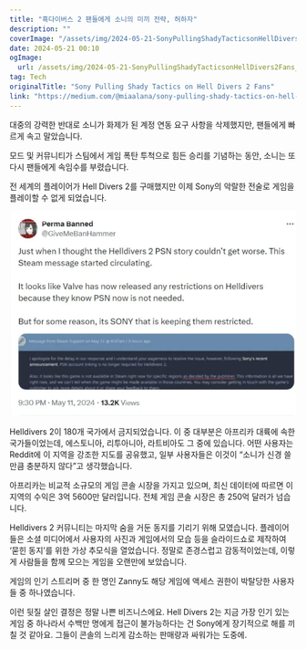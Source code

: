 ```yaml
---
title: "흑다이버스 2 팬들에게 소니의 미끼 전략, 허하자"
description: ""
coverImage: "/assets/img/2024-05-21-SonyPullingShadyTacticsonHellDivers2Fans_0.png"
date: 2024-05-21 00:10
ogImage: 
  url: /assets/img/2024-05-21-SonyPullingShadyTacticsonHellDivers2Fans_0.png
tag: Tech
originalTitle: "Sony Pulling Shady Tactics on Hell Divers 2 Fans"
link: "https://medium.com/@miaalana/sony-pulling-shady-tactics-on-hell-divers-2-fans-a8c21c86dd23"
---
```



대중의 강력한 반대로 소니가 화제가 된 계정 연동 요구 사항을 삭제했지만, 팬들에게 빠르게 속고 말았습니다.

모드 및 커뮤니티가 스팀에서 게임 폭탄 투척으로 힘든 승리를 기념하는 동안, 소니는 또 다시 팬들에게 속임수를 부렸습니다.

전 세계의 플레이어가 Hell Divers 2를 구매했지만 이제 Sony의 악랄한 전술로 게임을 플레이할 수 없게 되었습니다.

![이미지](/assets/img/2024-05-21-SonyPullingShadyTacticsonHellDivers2Fans_0.png)

<div class="content-ad"></div>

Helldivers 2이 180개 국가에서 금지되었습니다. 이 중 대부분은 아프리카 대륙에 속한 국가들이었는데, 에스토니아, 리투아니아, 라트비아도 그 중에 있습니다. 어떤 사용자는 Reddit에 이 지역을 강조한 지도를 공유했고, 일부 사용자들은 이것이 “소니가 신경 쓸 만큼 충분하지 않다”고 생각했습니다.

아프리카는 비교적 소규모의 게임 콘솔 시장을 가지고 있으며, 최신 데이터에 따르면 이 지역의 수익은 3억 5600만 달러입니다. 전체 게임 콘솔 시장은 총 250억 달러가 넘습니다.

Helldivers 2 커뮤니티는 마지막 숨을 거둔 동지를 기리기 위해 모였습니다. 플레이어들은 소셜 미디어에서 사용자의 사진과 게임에서의 모습 등을 슬라이드쇼로 제작하여 ‘묻힌 동지’를 위한 가상 추모식을 열었습니다. 정말로 존경스럽고 감동적이었는데, 이렇게 사람들을 함께 모으는 게임을 오랜만에 보았습니다.

게임의 인기 스트리머 중 한 명인 Zanny도 해당 게임에 액세스 권한이 박탈당한 사용자들 중 하나였습니다.

<div class="content-ad"></div>

이런 뒷질 살인 결정은 정말 나쁜 비즈니스에요. Hell Divers 2는 지금 가장 인기 있는 게임 중 하나라서 수백만 명에게 접근이 불가능하다는 건 Sony에게 장기적으로 해를 끼칠 것 같아요. 그들이 콘솔의 느리게 감소하는 판매량과 싸워가는 도중에.